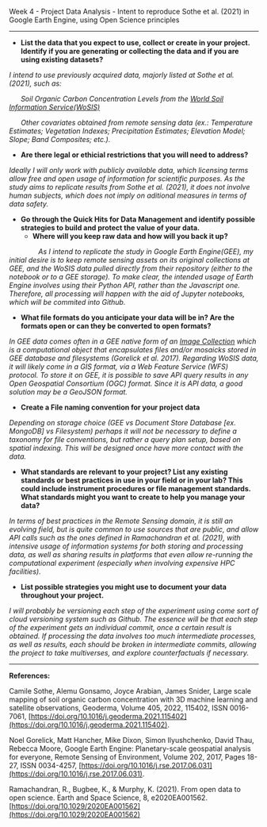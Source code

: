 Week 4 - Project Data Analysis - Intent to reproduce Sothe et al. (2021) in Google Earth Engine, using Open Science principles

---

* **List the data that you expect to use, collect or create in your project. Identify if you are generating or collecting the data and if you are using existing datasets?**

_I intend to use previously acquired data, majorly listed at Sothe et al. (2021), such as:_

&nbsp;&nbsp;&nbsp;&nbsp;&nbsp;&nbsp;_Soil Organic Carbon Concentration Levels from the 
[World Soil Information Service(WoSIS)](https://www.isric.org/explore/wosis/accessing-wosis-derived-datasets)_

&nbsp;&nbsp;&nbsp;&nbsp;&nbsp;&nbsp;_Other covariates obtained from remote sensing data (ex.: Temperature Estimates; 
Vegetation Indexes; Precipitation Estimates; Elevation Model; Slope; Band Composites; etc.)._ 



* **Are there legal or ethicial restrictions that you will need to address?**

_Ideally I will only work with publicly available data, which licensing terms allow free and open usage of information 
for scientific purposes. As the study aims to replicate results from Sothe et al. (2021), it does not involve human
subjects, which does not imply on aditional measures in terms of data safety._

* **Go through the Quick Hits for Data Management and identify possible strategies to build and protect the value of your data.**
  - **Where will you keep raw data and how will you back it up?**

&nbsp;&nbsp;&nbsp;&nbsp;&nbsp;&nbsp;&nbsp;&nbsp;&nbsp;&nbsp;&nbsp;&nbsp;&nbsp;&nbsp;&nbsp;_As I intend to replicate the 
study in Google Earth Engine(GEE), my initial desire is to keep remote sensing assets on its original collections at GEE, 
and the WoSIS data pulled directly from their repository (either to the notebook or to a GEE storage). To make clear, the intended usage of Earth Engine involves 
using their Python API, rather than the Javascript one. Therefore, all processing will happen with the aid of Jupyter
notebooks, which will be commited into Github._

  - **What file formats do you anticipate your data will be in? Are the formats open or can they be converted to open formats?**

_In GEE data comes often in a GEE native form of an 
[Image Collection](https://developers.google.com/earth-engine/tutorials/tutorial_api_04) which is a computational object 
that encapsulates files and/or mosaicks stored in GEE database and filesystems (Gorelick et al. 2017). Regarding WoSIS 
data, it will likely come in a GIS format, via a Web Feature Service (WFS) protocol. To store it on GEE, it is possible 
to save API query results in any Open Geospatial Consortium (OGC) format. Since it is API data, a good solution may be a 
GeoJSON format._

  - **Create a File naming convention for your project data**

_Depending on storage choice (GEE vs Document Store Database [ex. MongoDB] vs Filesystem) perhaps it will not be 
necessary to define a taxonomy for file conventions, but rather a query plan setup, based on spatial indexing. This will
be designed once have more contact with the data._

  - **What standards are relevant to your project? List any existing standards or best practices in use in your field 
or in your lab? This could include instrument procedures or file management standards. What standards might you want 
to create to help you manage your data?**

_In terms of best practices in the Remote Sensing domain, it is still an evolving field, but is quite common to use sources that are public, and allow 
API calls such as the ones defined in Ramachandran et al. (2021), with intensive usage of information systems for both 
storing and processing data, as well as sharing results in platforms that even allow re-running the computational experiment 
(especially when involving expensive HPC facilities)._

  - **List possible strategies you might use to document your data throughout your project.**

_I will probably be versioning each step of the experiment using come sort of cloud versioning system such as Github. 
The essence will be that each step of the experiment gets an individual commit, once a certain result is obtained. If 
processing the data involves too much intermediate processes, as well as results, each should be broken in intermediate 
commits, allowing the project to take multiverses, and explore counterfactuals if necessary._

---

**References:**

Camile Sothe, Alemu Gonsamo, Joyce Arabian, James Snider,
Large scale mapping of soil organic carbon concentration with 3D machine learning and satellite observations,
Geoderma, Volume 405, 2022, 115402, ISSN 0016-7061,
[https://doi.org/10.1016/j.geoderma.2021.115402](https://doi.org/10.1016/j.geoderma.2021.115402).

Noel Gorelick, Matt Hancher, Mike Dixon, Simon Ilyushchenko, David Thau, Rebecca Moore,
Google Earth Engine: Planetary-scale geospatial analysis for everyone,
Remote Sensing of Environment, Volume 202, 2017, Pages 18-27, ISSN 0034-4257,
[https://doi.org/10.1016/j.rse.2017.06.031](https://doi.org/10.1016/j.rse.2017.06.031).

Ramachandran, R., Bugbee, K., & Murphy, K. (2021). From open data to open science. Earth and Space Science, 8, 
e2020EA001562. [https://doi.org/10.1029/2020EA001562](https://doi.org/10.1029/2020EA001562)